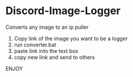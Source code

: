 # Discord-Image-Logger
Converts any image to an ip puller

1. Copy link of the image you want to be a logger
2. run converter.bat 
3. paste link into the text box
4. copy new link and send  to others

ENJOY
